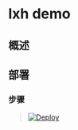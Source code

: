 # lxh demo


## 概述



## 部署

### 步骤



> [![Deploy](https://www.herokucdn.com/deploy/button.png)](https://dashboard.heroku.com/new?template=https://github.com/gallexy/vdem)






